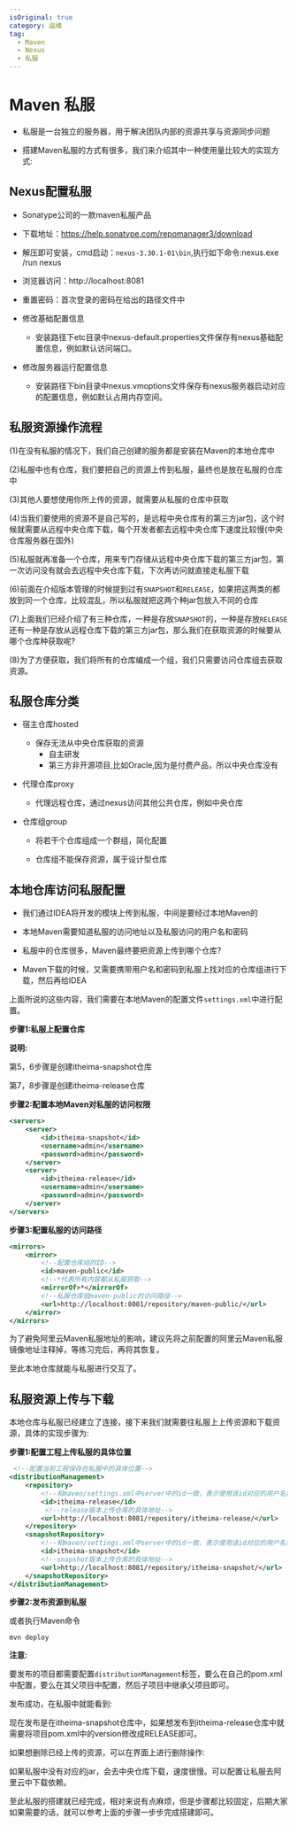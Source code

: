 ```yaml
---
isOriginal: true
category: 运维
tag: 
  - Maven
  - Nexus
  - 私服
---
```



# Maven 私服

* 私服是一台独立的服务器，用于解决团队内部的资源共享与资源同步问题

- 搭建Maven私服的方式有很多，我们来介绍其中一种使用量比较大的实现方式:

## Nexus配置私服

* Sonatype公司的一款maven私服产品

* 下载地址：https://help.sonatype.com/repomanager3/download

* 解压即可安装，cmd启动：`nexus-3.30.1-01\bin`,执行如下命令:nexus.exe /run nexus

* 浏览器访问：http://localhost:8081

* 重置密码：首次登录的密码在给出的路径文件中

* 修改基础配置信息

  - 安装路径下etc目录中nexus-default.properties文件保存有nexus基础配置信息，例如默认访问端口。

* 修改服务器运行配置信息

  - 安装路径下bin目录中nexus.vmoptions文件保存有nexus服务器启动对应的配置信息，例如默认占用内存空间。

## 私服资源操作流程

(1)在没有私服的情况下，我们自己创建的服务都是安装在Maven的本地仓库中

(2)私服中也有仓库，我们要把自己的资源上传到私服，最终也是放在私服的仓库中

(3)其他人要想使用你所上传的资源，就需要从私服的仓库中获取

(4)当我们要使用的资源不是自己写的，是远程中央仓库有的第三方jar包，这个时候就需要从远程中央仓库下载，每个开发者都去远程中央仓库下速度比较慢(中央仓库服务器在国外)

(5)私服就再准备一个仓库，用来专门存储从远程中央仓库下载的第三方jar包，第一次访问没有就会去远程中央仓库下载，下次再访问就直接走私服下载

(6)前面在介绍版本管理的时候提到过有`SNAPSHOT`和`RELEASE`，如果把这两类的都放到同一个仓库，比较混乱，所以私服就把这两个种jar包放入不同的仓库

(7)上面我们已经介绍了有三种仓库，一种是存放`SNAPSHOT`的，一种是存放`RELEASE`还有一种是存放从远程仓库下载的第三方jar包，那么我们在获取资源的时候要从哪个仓库种获取呢?

(8)为了方便获取，我们将所有的仓库编成一个组，我们只需要访问仓库组去获取资源。

## 私服仓库分类

- 宿主仓库hosted 
  - 保存无法从中央仓库获取的资源
    - 自主研发
    - 第三方非开源项目,比如Oracle,因为是付费产品，所以中央仓库没有


- 代理仓库proxy 
  - 代理远程仓库，通过nexus访问其他公共仓库，例如中央仓库


- 仓库组group 

  - 将若干个仓库组成一个群组，简化配置

  - 仓库组不能保存资源，属于设计型仓库

## 本地仓库访问私服配置

* 我们通过IDEA将开发的模块上传到私服，中间是要经过本地Maven的

* 本地Maven需要知道私服的访问地址以及私服访问的用户名和密码

* 私服中的仓库很多，Maven最终要把资源上传到哪个仓库?

* Maven下载的时候，又需要携带用户名和密码到私服上找对应的仓库组进行下载，然后再给IDEA

  

上面所说的这些内容，我们需要在本地Maven的配置文件`settings.xml`中进行配置。

**步骤1:私服上配置仓库**

**说明:**

第5，6步骤是创建itheima-snapshot仓库

第7，8步骤是创建itheima-release仓库

**步骤2:配置本地Maven对私服的访问权限**

```xml
<servers>
    <server>
        <id>itheima-snapshot</id>
        <username>admin</username>
        <password>admin</password>
    </server>
    <server>
        <id>itheima-release</id>
        <username>admin</username>
        <password>admin</password>
    </server>
</servers>
```

**步骤3:配置私服的访问路径**

```xml
<mirrors>
    <mirror>
        <!--配置仓库组的ID-->
        <id>maven-public</id>
        <!--*代表所有内容都从私服获取-->
        <mirrorOf>*</mirrorOf>
        <!--私服仓库组maven-public的访问路径-->
        <url>http://localhost:8081/repository/maven-public/</url>
    </mirror>
</mirrors>
```

为了避免阿里云Maven私服地址的影响，建议先将之前配置的阿里云Maven私服镜像地址注释掉，等练习完后，再将其恢复。

至此本地仓库就能与私服进行交互了。

## 私服资源上传与下载

本地仓库与私服已经建立了连接，接下来我们就需要往私服上上传资源和下载资源，具体的实现步骤为:

**步骤1:配置工程上传私服的具体位置**

```xml
 <!--配置当前工程保存在私服中的具体位置-->
<distributionManagement>
    <repository>
        <!--和maven/settings.xml中server中的id一致，表示使用该id对应的用户名和密码-->
        <id>itheima-release</id>
         <!--release版本上传仓库的具体地址-->
        <url>http://localhost:8081/repository/itheima-release/</url>
    </repository>
    <snapshotRepository>
        <!--和maven/settings.xml中server中的id一致，表示使用该id对应的用户名和密码-->
        <id>itheima-snapshot</id>
        <!--snapshot版本上传仓库的具体地址-->
        <url>http://localhost:8081/repository/itheima-snapshot/</url>
    </snapshotRepository>
</distributionManagement>
```

**步骤2:发布资源到私服**

或者执行Maven命令

```
mvn deploy
```

**注意:**

要发布的项目都需要配置`distributionManagement`标签，要么在自己的pom.xml中配置，要么在其父项目中配置，然后子项目中继承父项目即可。

发布成功，在私服中就能看到:

现在发布是在itheima-snapshot仓库中，如果想发布到itheima-release仓库中就需要将项目pom.xml中的version修改成RELEASE即可。

如果想删除已经上传的资源，可以在界面上进行删除操作:



如果私服中没有对应的jar，会去中央仓库下载，速度很慢。可以配置让私服去阿里云中下载依赖。



至此私服的搭建就已经完成，相对来说有点麻烦，但是步骤都比较固定，后期大家如果需要的话，就可以参考上面的步骤一步步完成搭建即可。